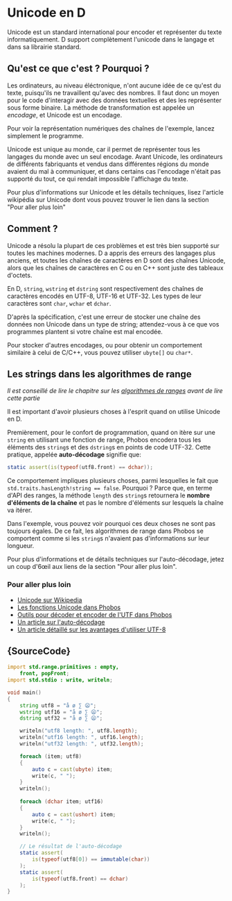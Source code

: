 # Unicode en D

Unicode est un standard international pour encoder et représenter du texte informatiquement. D support complètement l'unicode dans le langage et dans sa librairie standard.

## Qu'est ce que c'est ? Pourquoi ?

Les ordinateurs, au niveau éléctronique, n'ont aucune idée de ce qu'est du texte, puisqu'ils ne travaillent qu'avec des nombres. Il faut donc un moyen pour le code d'interagir avec des données textuelles et des les représenter sous forme binaire. La méthode de transformation est appelée un *encodage*, et Unicode est un encodage.

Pour voir la représentation numériques des chaînes de l'exemple, lancez simplement le programme.

Unicode est unique au monde, car il permet de représenter tous les langages du monde avec un seul encodage. Avant Unicode, les ordinateurs de différents fabriquants et vendus dans différentes régions du monde avaient du mal à communiquer, et dans certains cas l'encodage n'était pas supporté du tout, ce qui rendait impossible l'affichage du texte. 

Pour plus d'informations sur Unicode et les détails techniques, lisez l'article wikipédia sur Unicode dont vous pouvez trouver le lien dans la section "Pour aller plus loin"

## Comment ?

Unicode a résolu la plupart de ces problèmes et est très bien supporté sur toutes les machines modernes. D a appris des erreurs des langages plus anciens, et toutes les chaînes de caractères en D sont des chaînes Unicode, alors que les chaînes de caractères en C ou en C++ sont juste des tableaux d'octets.

En D, `string`, `wstring` et `dstring` sont respectivement des chaînes de caractères encodés en UTF-8, UTF-16 et UTF-32. Les types de leur caractères sont `char`, `wchar` et `dchar`.

D'après la spécification, c'est une erreur de stocker une chaîne des données non Unicode dans un type de string; attendez-vous à ce que vos programmes plantent si votre chaîne est mal encodée.

Pour stocker d'autres encodages, ou pour obtenir un comportement similaire à celui de C/C++, vous pouvez utiliser `ubyte[]` ou `char*`.

## Les strings dans les algorithmes de range

*Il est conseillé de lire le chapitre sur les [algorithmes de ranges](gems/range-algorithms) avant de lire cette partie*

Il est important d'avoir plusieurs choses à l'esprit quand on utilise Unicode en D.

Premièrement, pour le confort de programmation, quand on itère sur une `string` en utilisant une fonction de range, Phobos encodera tous les éléments des `string`s et des `dstring`s en points de code UTF-32. Cette pratique, appelée **auto-décodage** signifie que:

```d
static assert(is(typeof(utf8.front) == dchar));
```

Ce comportement impliques plusieurs choses, parmi lesquelles le fait que `std.traits.hasLength!string == false`. Pourquoi ? Parce que, en terme d'API des ranges, la méthode `length` des `string`s retournera le **nombre d'éléments de la chaîne** et pas le nombre d'éléments sur lesquels la chaîne va itérer.

Dans l'exemple, vous pouvez voir pourquoi ces deux choses ne sont pas toujours égales. De ce fait, les algorithmes de range dans Phobos se comportent comme si les `string`s n'avaient pas d'informations sur leur longueur.

Pour plus d'informations et de détails techniques sur l'auto-décodage, jetez un coup d'6œil aux liens de la section "Pour aller plus loin".

### Pour aller plus loin

- [Unicode sur Wikipedia](https://fr.wikipedia.org/wiki/Unicode)
- [Les fonctions Unicode dans Phobos](https://dlang.org/phobos/std_uni.html)
- [Outils pour décoder et encoder de l'UTF dans Phobos](https://dlang.org/phobos/std_utf.html)
- [Un article sur l'auto-décodage](https://jackstouffer.com/blog/d_auto_decoding_and_you.html)
- [Un article détaillé sur les avantages d'utiliser UTF-8](http://utf8everywhere.org/)

## {SourceCode}

```d
import std.range.primitives : empty,
    front, popFront;
import std.stdio : write, writeln;

void main()
{
    string utf8 = "å ø ∑ 😦";
    wstring utf16 = "å ø ∑ 😦";
    dstring utf32 = "å ø ∑ 😦";

    writeln("utf8 length: ", utf8.length);
    writeln("utf16 length: ", utf16.length);
    writeln("utf32 length: ", utf32.length);

    foreach (item; utf8)
    {
        auto c = cast(ubyte) item;
        write(c, " ");
    }
    writeln();
    
    foreach (dchar item; utf16)
    {
        auto c = cast(ushort) item;
        write(c, " ");
    }
    writeln();

    // Le résultat de l'auto-décodage
    static assert(
        is(typeof(utf8[0]) == immutable(char))
    );
    static assert(
        is(typeof(utf8.front) == dchar)
    );
}
```
